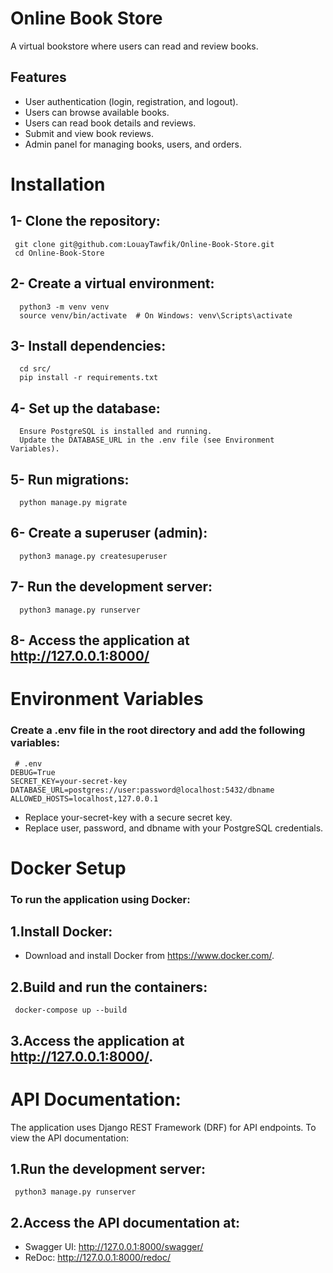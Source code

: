 # Online Book Store

A virtual bookstore where users can read and review books.

## Features

- User authentication (login, registration, and logout).
- Users can browse available books.
- Users can read book details and reviews.
- Submit and view book reviews.
- Admin panel for managing books, users, and orders.

# Installation
## 1- Clone the repository:
```
 git clone git@github.com:LouayTawfik/Online-Book-Store.git
 cd Online-Book-Store
```
## 2- Create a virtual environment:
```
  python3 -m venv venv
  source venv/bin/activate  # On Windows: venv\Scripts\activate
```
## 3- Install dependencies:
```
  cd src/
  pip install -r requirements.txt
```

## 4- Set up the database:
```
  Ensure PostgreSQL is installed and running.
  Update the DATABASE_URL in the .env file (see Environment Variables).
```
## 5- Run migrations:
```
  python manage.py migrate
```
## 6- Create a superuser (admin):
```
  python3 manage.py createsuperuser
```

## 7- Run the development server:
```
  python3 manage.py runserver
```
## 8- Access the application at http://127.0.0.1:8000/

# Environment Variables
### Create a .env file in the root directory and add the following variables:
```
 # .env
DEBUG=True
SECRET_KEY=your-secret-key
DATABASE_URL=postgres://user:password@localhost:5432/dbname
ALLOWED_HOSTS=localhost,127.0.0.1
```
* Replace your-secret-key with a secure secret key.
* Replace user, password, and dbname with your PostgreSQL credentials.

# Docker Setup
### To run the application using Docker:
## 1.Install Docker:
* Download and install Docker from https://www.docker.com/.
## 2.Build and run the containers:
```
 docker-compose up --build
```
## 3.Access the application at http://127.0.0.1:8000/.

# API Documentation:
The application uses Django REST Framework (DRF) for API endpoints. To view the API documentation:
## 1.Run the development server:
```
 python3 manage.py runserver
```
## 2.Access the API documentation at:
 * Swagger UI: http://127.0.0.1:8000/swagger/
 * ReDoc: http://127.0.0.1:8000/redoc/


